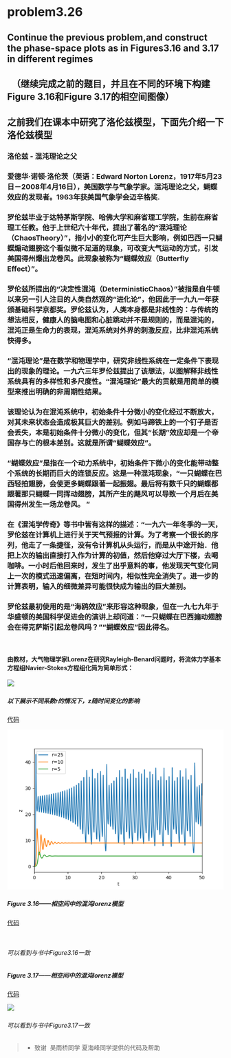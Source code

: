 # problem3.26

## Continue the previous problem,and construct the phase-space plots as in Figures3.16 and 3.17 in different regimes

##   （继续完成之前的题目，并且在不同的环境下构建Figure 3.16和Figure 3.17的相空间图像）

## 之前我们在课本中研究了洛伦兹模型，下面先介绍一下洛伦兹模型

### 洛伦兹 - 混沌理论之父
### 爱德华·诺顿·洛伦茨（英语：Edward Norton Lorenz，1917年5月23日－2008年4月16日），美国数学与气象学家。混沌理论之父，蝴蝶效应的发现者。1963年获美国气象学会迈辛格奖. 
### 罗伦兹毕业于达特茅斯学院、哈佛大学和麻省理工学院，生前在麻省理工任教。他于上世纪六十年代，提出了著名的“混沌理论（ChaosTheory）”，指小小的变化可产生巨大影响，例如巴西一只蝴蝶煽动翅膀这个看似微不足道的现象，可改变大气运动的方式，引发美国得州爆出龙卷风。此现象被称为“蝴蝶效应（Butterfly Effect）”。 
### 罗伦兹所提出的“决定性混沌（DeterministicChaos）”被指是自牛顿以来另一引人注目的人类自然观的“进化论”，他因此于一九九一年获颁基础科学京都奖。罗伦兹认为，人类本身都是非线性的：与传统的想法相反，健康人的脑电图和心脏跳动并不是规则的，而是混沌的，混沌正是生命力的表现，混沌系统对外界的刺激反应，比非混沌系统快得多。 
### “混沌理论”是在数学和物理学中，研究非线性系统在一定条件下表现出的现象的理论。一九六三年罗伦兹提出了该想法，以图解释非线性系统具有的多样性和多尺度性。“混沌理论”最大的贡献是用简单的模型来推出明确的非周期性结果。 
### 该理论认为在混沌系统中，初始条件十分微小的变化经过不断放大，对其未来状态会造成极其巨大的差别。例如马蹄铁上的一个钉子是否会丢失，本是初始条件十分微小的变化，但其“长期”效应却是一个帝国存与亡的根本差别。这就是所谓“蝴蝶效应”。 
### “蝴蝶效应”是指在一个动力系统中，初始条件下微小的变化能带动整个系统的长期而巨大的连锁反应。这是一种混沌现象，“一只蝴蝶在巴西轻拍翅膀，会使更多蝴蝶跟著一起振翅。最后将有数千只的蝴蝶都跟著那只蝴蝶一同挥动翅膀，其所产生的飓风可以导致一个月后在美国得州发生一场龙卷风。 ” 
### 在《混沌学传奇》等书中皆有这样的描述：“一九六一年冬季的一天，罗伦兹在计算机上进行关于天气预报的计算。为了考察一个很长的序列，他走了一条捷径，没有令计算机从头运行，而是从中途开始．他把上次的输出直接打入作为计算的初值，然后他穿过大厅下楼，去喝咖啡。一小时后他回来时，发生了出乎意料的事，他发现天气变化同上一次的模式迅速偏离，在短时间内，相似性完全消失了。进一步的计算表明，输入的细微差异可能很快成为输出的巨大差别。 
### 罗伦兹最初使用的是“海鸥效应”来形容这种现象，但在一九七九年于华盛顿的美国科学促进会的演讲上却问道：“一只蝴蝶在巴西搧动翅膀会在得克萨斯引起龙卷风吗？”“蝴蝶效应”因此得名。
   
   
 #### 由教材，大气物理学家Lorenz在研究Rayleigh-Benard问题时，将流体力学基本方程组Navier-Stokes方程组化简为简单形式：
 
 ![](https://github.com/zhaozhanyi0804/computationalphysics_N2015301020052/raw/master/Homework-8/8-1.jpg)
 
 
 ##### 以下展示不同系数r的情况下，z随时间变化的影响
 
 [代码](https://github.com/zhangsheng999/1111/blob/master/1.txt)
 
 ![](https://github.com/zhangsheng999/1111/blob/master/Figure_1.png?raw=true)
 
 
 ##### Figure 3.16——相空间中的混沌lorenz模型
 
 [代码](https://github.com/zhangsheng999/1111/blob/master/2.txt)
 
 ![]()
 
 ###### 可以看到与书中Figure3.16一致
 
 
 ##### Figure 3.17——相空间中的混沌lorenz模型
 
 [代码](https://github.com/zhangsheng999/1111/blob/master/3.txt)
 
 
![](https://github.com/zhaozhanyi0804/computationalphysics_N2015301020052/raw/master/Homework-8/8-9.png)

###### 可以看到与书中Figure3.17一致


> * 致谢  吴雨桥同学 夏海峰同学提供的代码及帮助
 
